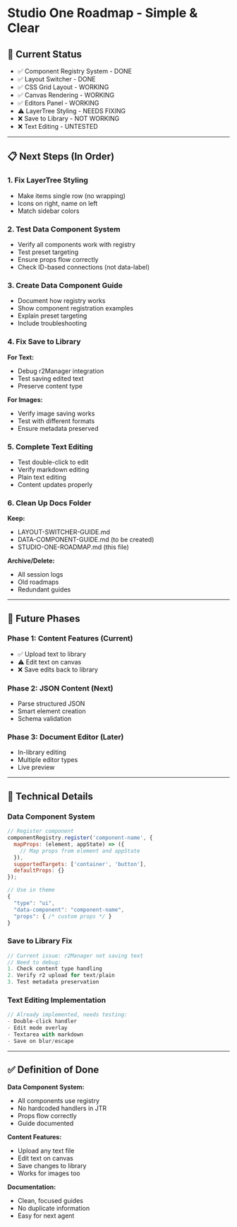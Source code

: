 # Studio One Roadmap - Simple & Clear

## 🎯 Current Status
- ✅ Component Registry System - DONE
- ✅ Layout Switcher - DONE  
- ✅ CSS Grid Layout - WORKING
- ✅ Canvas Rendering - WORKING
- ✅ Editors Panel - WORKING
- ⚠️ LayerTree Styling - NEEDS FIXING
- ❌ Save to Library - NOT WORKING
- ❌ Text Editing - UNTESTED

---

## 📋 Next Steps (In Order)

### 1. Fix LayerTree Styling
- Make items single row (no wrapping)
- Icons on right, name on left
- Match sidebar colors

### 2. Test Data Component System
- Verify all components work with registry
- Test preset targeting
- Ensure props flow correctly
- Check ID-based connections (not data-label)

### 3. Create Data Component Guide
- Document how registry works
- Show component registration examples
- Explain preset targeting
- Include troubleshooting

### 4. Fix Save to Library
**For Text:**
- Debug r2Manager integration
- Test saving edited text
- Preserve content type

**For Images:**
- Verify image saving works
- Test with different formats
- Ensure metadata preserved

### 5. Complete Text Editing
- Test double-click to edit
- Verify markdown editing
- Plain text editing
- Content updates properly

### 6. Clean Up Docs Folder
**Keep:**
- LAYOUT-SWITCHER-GUIDE.md
- DATA-COMPONENT-GUIDE.md (to be created)
- STUDIO-ONE-ROADMAP.md (this file)

**Archive/Delete:**
- All session logs
- Old roadmaps
- Redundant guides

---

## 🚀 Future Phases

### Phase 1: Content Features (Current)
- ✅ Upload text to library
- ⚠️ Edit text on canvas
- ❌ Save edits back to library

### Phase 2: JSON Content (Next)
- Parse structured JSON
- Smart element creation
- Schema validation

### Phase 3: Document Editor (Later)
- In-library editing
- Multiple editor types
- Live preview

---

## 🔧 Technical Details

### Data Component System
```javascript
// Register component
componentRegistry.register('component-name', {
  mapProps: (element, appState) => ({
    // Map props from element and appState
  }),
  supportedTargets: ['container', 'button'],
  defaultProps: {}
});

// Use in theme
{
  "type": "ui",
  "data-component": "component-name",
  "props": { /* custom props */ }
}
```

### Save to Library Fix
```javascript
// Current issue: r2Manager not saving text
// Need to debug:
1. Check content type handling
2. Verify r2 upload for text/plain
3. Test metadata preservation
```

### Text Editing Implementation
```javascript
// Already implemented, needs testing:
- Double-click handler
- Edit mode overlay
- Textarea with markdown
- Save on blur/escape
```

---

## ✅ Definition of Done

**Data Component System:**
- All components use registry
- No hardcoded handlers in JTR
- Props flow correctly
- Guide documented

**Content Features:**
- Upload any text file
- Edit text on canvas
- Save changes to library
- Works for images too

**Documentation:**
- Clean, focused guides
- No duplicate information
- Easy for next agent